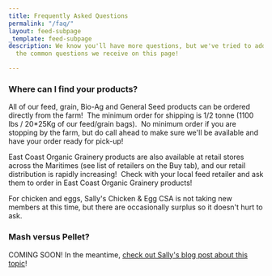 ```yaml
---
title: Frequently Asked Questions
permalink: "/faq/"
layout: feed-subpage
_template: feed-subpage
description: We know you'll have more questions, but we've tried to address some of
  the common questions we receive on this page!

---
```

### Where can I find your products?

All of our feed, grain, Bio-Ag and General Seed products can be ordered directly from the farm!  The minimum order for shipping is 1/2 tonne (1100 lbs / 20*25Kg of our feed/grain bags).  No minimum order if you are stopping by the farm, but do call ahead to make sure we'll be available and have your order ready for pick-up!

East Coast Organic Grainery products are also available at retail stores across the Maritimes (see list of retailers on the Buy tab), and our retail distribution is rapidly increasing!  Check with your local feed retailer and ask them to order in East Coast Organic Grainery products!

For chicken and eggs, Sally's Chicken & Egg CSA is not taking new members at this time, but there are occasionally surplus so it doesn't hurt to ask. 

### Mash versus Pellet?

COMING SOON! In the meantime, [check out Sally's blog post about this topic](http://barnyardorganics.blogspot.ca/2017/04/lets-do-mash-chicken-mash.html)!